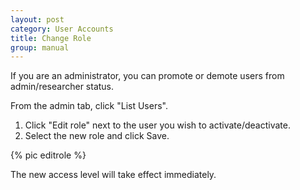 ```yaml
---
layout: post
category: User Accounts
title: Change Role
group: manual
---
```

If you are an administrator, you can promote or demote users from admin/researcher status.

From the admin tab, click "List Users".

1. Click "Edit role" next to the user you wish to activate/deactivate.
2. Select the new role and click Save.

{% pic editrole %}

The new access level will take effect immediately.
